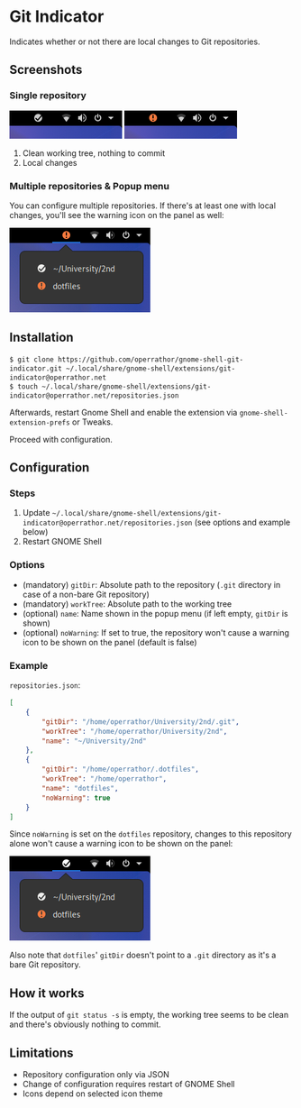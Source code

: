 # Git Indicator

Indicates whether or not there are local changes to Git repositories.

## Screenshots

### Single repository

![Indicating that the working tree is clean and there's nothing to commit](screenshots/clean-working-tree.png)
![Indicating that there are local changes](screenshots/local-changes.png)

1. Clean working tree, nothing to commit
2. Local changes

### Multiple repositories & Popup menu

You can configure multiple repositories.
If there's at least one with local changes, you'll see the warning icon on the panel as well:

![Indicating that there's at least one repository with local changes](screenshots/multiple-repositories.png)

## Installation

```console
$ git clone https://github.com/operrathor/gnome-shell-git-indicator.git ~/.local/share/gnome-shell/extensions/git-indicator@operrathor.net
$ touch ~/.local/share/gnome-shell/extensions/git-indicator@operrathor.net/repositories.json
```

Afterwards, restart Gnome Shell and enable the extension via `gnome-shell-extension-prefs` or Tweaks.

Proceed with configuration.

## Configuration

### Steps

1. Update `~/.local/share/gnome-shell/extensions/git-indicator@operrathor.net/repositories.json` (see options and example below)
2. Restart GNOME Shell

### Options

* (mandatory) `gitDir`: Absolute path to the repository (`.git` directory in case of a non-bare Git repository)
* (mandatory) `workTree`: Absolute path to the working tree
* (optional) `name`: Name shown in the popup menu (if left empty, `gitDir` is shown)
* (optional) `noWarning`: If set to true, the repository won't cause a warning icon to be shown on the panel (default is false)

### Example

`repositories.json`:
```json
[
    {
        "gitDir": "/home/operrathor/University/2nd/.git",
        "workTree": "/home/operrathor/University/2nd",
        "name": "~/University/2nd"
    },
    {
        "gitDir": "/home/operrathor/.dotfiles",
        "workTree": "/home/operrathor",
        "name": "dotfiles",
        "noWarning": true
    }
]
```

Since `noWarning` is set on the `dotfiles` repository, changes to this repository alone won't cause a warning icon to be shown on the panel:

![Repository with local changes but noWarning set](screenshots/no-warning.png)

Also note that `dotfiles`' `gitDir` doesn't point to a `.git` directory as it's a bare Git repository.

## How it works

If the output of `git status -s` is empty, the working tree seems to be clean and there's obviously nothing to commit.

## Limitations

* Repository configuration only via JSON
* Change of configuration requires restart of GNOME Shell
* Icons depend on selected icon theme
